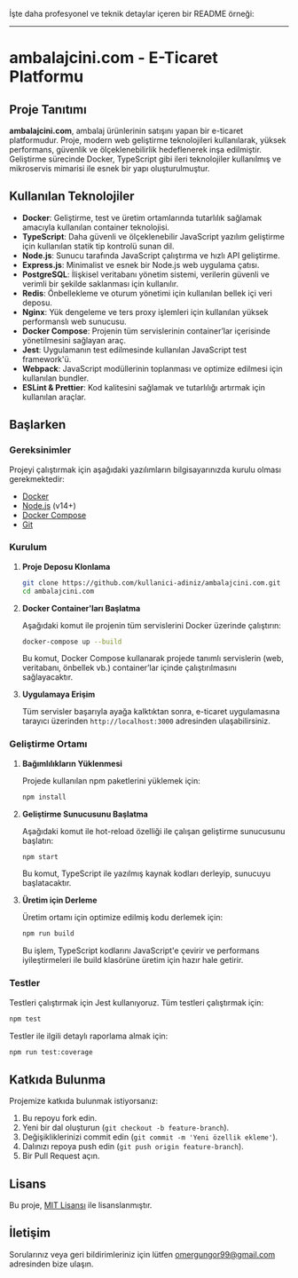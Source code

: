 İşte daha profesyonel ve teknik detaylar içeren bir README örneği:

---

# ambalajcini.com - E-Ticaret Platformu

## Proje Tanıtımı

**ambalajcini.com**, ambalaj ürünlerinin satışını yapan bir e-ticaret platformudur. Proje, modern web geliştirme teknolojileri kullanılarak, yüksek performans, güvenlik ve ölçeklenebilirlik hedeflenerek inşa edilmiştir. Geliştirme sürecinde Docker, TypeScript gibi ileri teknolojiler kullanılmış ve mikroservis mimarisi ile esnek bir yapı oluşturulmuştur.

## Kullanılan Teknolojiler

- **Docker**: Geliştirme, test ve üretim ortamlarında tutarlılık sağlamak amacıyla kullanılan container teknolojisi.
- **TypeScript**: Daha güvenli ve ölçeklenebilir JavaScript yazılım geliştirme için kullanılan statik tip kontrolü sunan dil.
- **Node.js**: Sunucu tarafında JavaScript çalıştırma ve hızlı API geliştirme.
- **Express.js**: Minimalist ve esnek bir Node.js web uygulama çatısı.
- **PostgreSQL**: İlişkisel veritabanı yönetim sistemi, verilerin güvenli ve verimli bir şekilde saklanması için kullanılır.
- **Redis**: Önbellekleme ve oturum yönetimi için kullanılan bellek içi veri deposu.
- **Nginx**: Yük dengeleme ve ters proxy işlemleri için kullanılan yüksek performanslı web sunucusu.
- **Docker Compose**: Projenin tüm servislerinin container’lar içerisinde yönetilmesini sağlayan araç.
- **Jest**: Uygulamanın test edilmesinde kullanılan JavaScript test framework'ü.
- **Webpack**: JavaScript modüllerinin toplanması ve optimize edilmesi için kullanılan bundler.
- **ESLint & Prettier**: Kod kalitesini sağlamak ve tutarlılığı artırmak için kullanılan araçlar.

## Başlarken

### Gereksinimler

Projeyi çalıştırmak için aşağıdaki yazılımların bilgisayarınızda kurulu olması gerekmektedir:

- [Docker](https://www.docker.com/products/docker-desktop)
- [Node.js](https://nodejs.org/) (v14+)
- [Docker Compose](https://docs.docker.com/compose/install/)
- [Git](https://git-scm.com/)

### Kurulum

1. **Proje Deposu Klonlama**

   ```bash
   git clone https://github.com/kullanici-adiniz/ambalajcini.com.git
   cd ambalajcini.com
   ```

2. **Docker Container'ları Başlatma**

   Aşağıdaki komut ile projenin tüm servislerini Docker üzerinde çalıştırın:

   ```bash
   docker-compose up --build
   ```

   Bu komut, Docker Compose kullanarak projede tanımlı servislerin (web, veritabanı, önbellek vb.) container’lar içinde çalıştırılmasını sağlayacaktır.

3. **Uygulamaya Erişim**

   Tüm servisler başarıyla ayağa kalktıktan sonra, e-ticaret uygulamasına tarayıcı üzerinden `http://localhost:3000` adresinden ulaşabilirsiniz.

### Geliştirme Ortamı

1. **Bağımlılıkların Yüklenmesi**

   Projede kullanılan npm paketlerini yüklemek için:

   ```bash
   npm install
   ```

2. **Geliştirme Sunucusunu Başlatma**

   Aşağıdaki komut ile hot-reload özelliği ile çalışan geliştirme sunucusunu başlatın:

   ```bash
   npm start
   ```

   Bu komut, TypeScript ile yazılmış kaynak kodları derleyip, sunucuyu başlatacaktır.

3. **Üretim için Derleme**

   Üretim ortamı için optimize edilmiş kodu derlemek için:

   ```bash
   npm run build
   ```

   Bu işlem, TypeScript kodlarını JavaScript'e çevirir ve performans iyileştirmeleri ile build klasörüne üretim için hazır hale getirir.

### Testler

Testleri çalıştırmak için Jest kullanıyoruz. Tüm testleri çalıştırmak için:

```bash
npm test
```

Testler ile ilgili detaylı raporlama almak için:

```bash
npm run test:coverage
```


## Katkıda Bulunma

Projemize katkıda bulunmak istiyorsanız:

1. Bu repoyu fork edin.
2. Yeni bir dal oluşturun (`git checkout -b feature-branch`).
3. Değişikliklerinizi commit edin (`git commit -m 'Yeni özellik ekleme'`).
4. Dalınızı repoya push edin (`git push origin feature-branch`).
5. Bir Pull Request açın.

## Lisans

Bu proje, [MIT Lisansı](LICENSE) ile lisanslanmıştır.

## İletişim

Sorularınız veya geri bildirimleriniz için lütfen [omergungor99@gmail.com](mailto:omergungor99@gmail.com) adresinden bize ulaşın.
